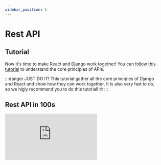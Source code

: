 ```yaml
---
sidebar_position: 5
---
```


# Rest API

## Tutorial

Now it's time to make React and Django work together! You can
[follow this tutorial](https://blog.logrocket.com/creating-an-app-with-react-and-django/)
to understand the core principles of APIs.

:::danger JUST DO IT!
This tutorial gather all the core principles of Django and React and show 
how they can work together. It is also very fast to do, so we higly recommend
you to do this tutorial! 🤓
:::


## Rest API in 100s

<iframe 
    class="youtube"
    src="https://www.youtube-nocookie.com/embed/-MTSQjw5DrM" 
    title="YouTube video player" 
    frameborder="0" 
    allow="accelerometer; autoplay; clipboard-write; encrypted-media; gyroscope; picture-in-picture" 
    allowfullscreen>
</iframe>


